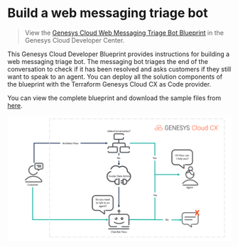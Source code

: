 # Build a web messaging triage bot

> View the [Genesys Cloud Web Messaging Triage Bot Blueprint](https://developer.mypurecloud.com/blueprints/web-messaging-triage-bot-blueprint/ "Goes to the Web Messaging Triage Bot Blueprint") in the Genesys Cloud Developer Center.

This Genesys Cloud Developer Blueprint provides instructions for building a web messaging triage bot. The messaging bot triages the end of the conversation to check if it has been resolved and asks customers if they still want to speak to an agent. You can deploy all the solution components of the blueprint with the Terraform Genesys Cloud CX as Code provider.

You can view the complete blueprint and download the sample files from [here](https://github.com/GenesysCloudBlueprints/web-messaging-triage-bot-blueprint "Goes to the Web Messaging Triage Bot Blueprint").


![Messaging triage bot](blueprint/images/overview.png "Messaging triage bot")
